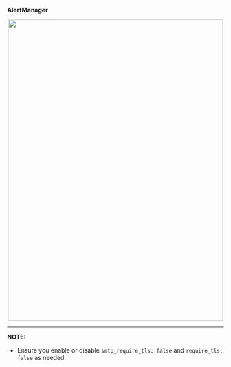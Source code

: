 **AlertManager**

<p align="center">
  <img width="500" height="700" src="https://files.gitter.im/tomarv2/Wv6b/Screen-Shot-2020-04-22-at-11.14.56-PM.png">
</p>

***
**NOTE:**

- Ensure you enable or disable `smtp_require_tls: false` and `require_tls: false` as needed.


